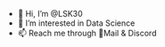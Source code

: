 - 👋 Hi, I’m @LSK30
- 👀 I’m interested in Data Science 
- 📫 Reach me through 📧Mail &  Discord 

<!---
LSK30/LSK30 is a ✨ special ✨ repository because its `README.md` (this file) appears on your GitHub profile.
You can click the Preview link to take a look at your changes.
--->
